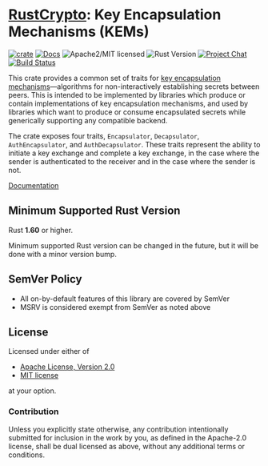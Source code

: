 # [RustCrypto]: Key Encapsulation Mechanisms (KEMs)

[![crate][crate-image]][crate-link]
[![Docs][docs-image]][docs-link]
![Apache2/MIT licensed][license-image]
![Rust Version][rustc-image]
[![Project Chat][chat-image]][chat-link]
[![Build Status][build-image]][build-link]

This crate provides a common set of traits for [key encapsulation mechanisms][1]—algorithms for non-interactively establishing secrets between peers. This is intended to be implemented by libraries which produce or contain implementations of key encapsulation mechanisms, and used by libraries which want to produce or consume encapsulated secrets while generically supporting any compatible backend.

The crate exposes four traits, `Encapsulator`, `Decapsulator`, `AuthEncapsulator`, and `AuthDecapsulator`. These traits represent the ability to initiate a key exchange and complete a key exchange, in the case where the sender is authenticated to the receiver and in the case where the sender is not.

[Documentation][docs-link]

## Minimum Supported Rust Version

Rust **1.60** or higher.

Minimum supported Rust version can be changed in the future, but it will be
done with a minor version bump.

## SemVer Policy

- All on-by-default features of this library are covered by SemVer
- MSRV is considered exempt from SemVer as noted above

## License

Licensed under either of

 * [Apache License, Version 2.0](http://www.apache.org/licenses/LICENSE-2.0)
 * [MIT license](http://opensource.org/licenses/MIT)

at your option.

### Contribution

Unless you explicitly state otherwise, any contribution intentionally submitted
for inclusion in the work by you, as defined in the Apache-2.0 license, shall be
dual licensed as above, without any additional terms or conditions.

[//]: # (badges)

[crate-image]: https://img.shields.io/crates/v/kem.svg
[crate-link]: https://crates.io/crates/kem
[docs-image]: https://docs.rs/kem/badge.svg
[docs-link]: https://docs.rs/kem/
[license-image]: https://img.shields.io/badge/license-Apache2.0/MIT-blue.svg
[rustc-image]: https://img.shields.io/badge/rustc-1.60+-blue.svg
[chat-image]: https://img.shields.io/badge/zulip-join_chat-blue.svg
[chat-link]: https://rustcrypto.zulipchat.com/#narrow/stream/260048-signatures
[build-image]: https://github.com/RustCrypto/traits/workflows/kem/badge.svg?branch=master&event=push
[build-link]: https://github.com/RustCrypto/traits/actions?query=workflow%3Akem

[//]: # (links)

[RustCrypto]: https://github.com/RustCrypto
[1]: https://en.wikipedia.org/wiki/Key_encapsulation
